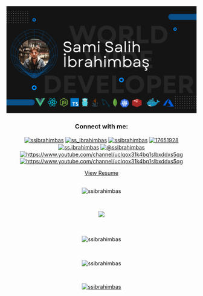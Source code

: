 <div align='center'>
  <img src="./Black and Blue Modern Gamers Facebook Cover.svg" alt="Sami Salih İbrahimbaş" />
</div>

<h3 align="center">Connect with me:</h3>

<div align="center">

<a href="https://dev.to/ssibrahimbas" target="blank"><img align="center" src="https://raw.githubusercontent.com/rahuldkjain/github-profile-readme-generator/master/src/images/icons/Social/devto.svg" alt="ssibrahimbas" height="30" width="40" /></a>
<a href="https://twitter.com/ss_ibrahimbas" target="blank"><img align="center" src="https://raw.githubusercontent.com/rahuldkjain/github-profile-readme-generator/master/src/images/icons/Social/twitter.svg" alt="ss_ibrahimbas" height="30" width="40" /></a>
<a href="https://linkedin.com/in/ssibrahimbas" target="blank"><img align="center" src="https://raw.githubusercontent.com/rahuldkjain/github-profile-readme-generator/master/src/images/icons/Social/linked-in-alt.svg" alt="ssibrahimbas" height="30" width="40" /></a>
<a href="https://stackoverflow.com/users/17651928" target="blank"><img align="center" src="https://raw.githubusercontent.com/rahuldkjain/github-profile-readme-generator/master/src/images/icons/Social/stack-overflow.svg" alt="17651928" height="30" width="40" /></a>
<a href="https://instagram.com/ss.ibrahimbas" target="blank"><img align="center" src="https://raw.githubusercontent.com/rahuldkjain/github-profile-readme-generator/master/src/images/icons/Social/instagram.svg" alt="ss.ibrahimbas" height="30" width="40" /></a>
<a href="https://medium.com/@ssibrahimbas" target="blank"><img align="center" src="https://raw.githubusercontent.com/rahuldkjain/github-profile-readme-generator/master/src/images/icons/Social/medium.svg" alt="@ssibrahimbas" height="30" width="40" /></a>
<a href="https://www.youtube.com/channel/UCLqOX31k4bQ1SlbXdDXS5qg" target="blank"><img align="center" src="https://raw.githubusercontent.com/rahuldkjain/github-profile-readme-generator/master/src/images/icons/Social/youtube.svg" alt="https://www.youtube.com/channel/uclqox31k4bq1slbxddxs5qg" height="30" width="40" /></a>
<a href="https://www.youtube.com/channel/UCLqOX31k4bQ1SlbXdDXS5qg" target="blank"><img align="center" src="https://raw.githubusercontent.com/rahuldkjain/github-profile-readme-generator/master/src/images/icons/Social/youtube.svg" alt="https://www.youtube.com/channel/uclqox31k4bq1slbxddxs5qg" height="30" width="40" /></a>

<a href="https://github.com/ssibrahimbas/ssibrahimbas/blob/main/ResumeOfSamiSalihIbrahimbas.pdf" target="_blank">View Resume</a>
</div>

<br/>


<div align="center">
 <img src="https://komarev.com/ghpvc/?username=ssibrahimbas&label=Profile%20views&color=0e75b6&style=flat&theme=dark" alt="ssibrahimbas" /> 
</div>

&nbsp;

<div align="center">
<img src="https://github-readme-stackoverflow.vercel.app/?userID=17651928&theme=dark"/>
</div>

&nbsp;

<div align="center">
<img align="center" src="https://github-readme-streak-stats.herokuapp.com/?user=ssibrahimbas&theme=dark" alt="ssibrahimbas" />
</div>

&nbsp;

<div align="center">
<img align="center" src="https://github-readme-stats.vercel.app/api?username=ssibrahimbas&show_icons=true&locale=en&theme=dark" alt="ssibrahimbas" />
</div>

&nbsp;

<div align="center">
 <a href="https://github.com/ryo-ma/github-profile-trophy"><img src="https://github-profile-trophy.vercel.app/?username=ssibrahimbas&theme=dracula&column=-1" alt="ssibrahimbas" /></a>
</div>
